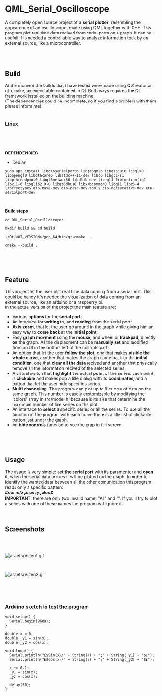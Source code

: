 # QML_Serial_Oscilloscope
A completely open source project of a **serial plotter**, resembling the appearence of an oscilloscope, made using QML together with C++.
This program plot real time data recived from serial ports on a graph. It can be usefull if is needed a controllable way to analyze information took by an external source, like a microcontroller.<br>
<br>
<br>
<br>
## Build
At the moment the builds that i have tested were made using QtCreator or qt-cmake, an executable contained in Qt. Both ways requires the Qt framework installed on the building machine.<br>
(The dependencies could be incomplete, so if you find a problem with them please inform me)
<br>
<br>
### Linux<br>
##
<br>
<br>

**DEPENDENCIES**<br>
- Debian<br>

```sudo apt install libqt6serialport6 libqt6qml6 libqt6gui6 libglx0 libopengl0 libqt6core6 libstdc++-11-dev libc6 libgcc-s1 libpthreadpool0 libqt6network6 libdlib-dev libegl1 libfontconfig1 libx11-6 libglib2.0-0 libqt6dbus6 libxkbcommon0 libgl1 libz3-4 libfreetype6 qt6-base-dev qt6-base-dev-tools qt6-declarative-dev qt6-serialport-dev```

<br>

**Build steps**

```
cd QML_Serial_Oscilloscope/

mkdir build && cd build

~/Qt/<QT_VERSION>/gcc_64/bin/qt-cmake ..

cmake --build .
```

<br>
<br>
<br>

## Feature
This project let the user plot real time data coming from a serial port. This could be handy it's needed the visualization of data coming from an external source, like an arduino or a raspberry pi.<br>
In the actual version of the project the main feature are:

- Various **options** for the **serial port**;
- An interface for **writing** to, and **reading** from the serial port;
- **Axis zoom**, that let the user go around in the graph while giving him an easy way to **come back** at the **initial point**;
- Easy **graph movment** using the **mouse**, and wheel or **trackpad**, directly **on** the graph. All the displacment can be **manually set** and modified from an UI in the bottom left of the controls part;
- An option that let the user **follow the plot**, one that makes **visible the whole curve**, another that makes the graph come back to the **initial condition**, one that **clear all the data** recived and another that physically remove all the information recived of the selected series;
- A virtual switch that **highlight** the actual **point** of the series. Each point is **clickable** and makes pop a litle dialog with its **coordinates**, and a button that let the user hide specifics series.
- **Multi channeling**. The program can plot up to 8 curves of data on the same graph. This number is easely customizable by modifying the 'colors' array in src/model.h, because is its size that determine the maximum number of line series on the plot.
- An interface to **select** a specific series or all the series. To use all the function of the program with each curve there is a litle list of clickable button just under the graph.
- An **hide controls** function to see the grap in full screen
<br>
<br>
<br>

## Usage
The usage is very simple: **set the serial port** with its paramenter and **open** it, when the serial data arrives it will be plotted on the graph.
In order to identify the wanted data between all the other comunication this program reads only a specific pattern:<br>
**£$name/x_value;y_value$£**<br>
**IMPORTANT**: there are only two invalid name: "All" and "". If you'll try to plot a series with one of these names the program will ignore it.
<br>
<br>
<br>

## Screenshots
<br>

<br>

![assets/Video1.gif](/assets/Video1.gif)

<br>

![assets/Video2.gif](/assets/Video2.gif)

<br>
<br>
<br>

### Arduino sketch to test the program
```
void setup() {
  Serial.begin(9600);
}

double x = 0;
double _y1 = sin(x);
double _y2 = cos(x);

void loop() {
  Serial.println("£$Sin(x)/" + String(x) + ";" + String(_y1) + "$£");
  Serial.println("£$Cos(x)/" + String(x) + ";" + String(_y2) + "$£");

  x += 0.1;
  _y1 = sin(x);
  _y2 = cos(x);

  delay(50);
}


```
